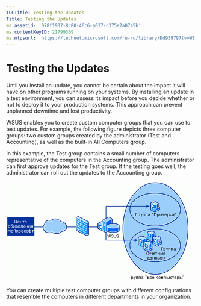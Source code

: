 ```yaml
---
TOCTitle: Testing the Updates
Title: Testing the Updates
ms:assetid: '078f1907-8c80-46c6-a037-c375e2a07a5b'
ms:contentKeyID: 21799369
ms:mtpsurl: 'https://technet.microsoft.com/ru-ru/library/Dd939797(v=WS.10)'
---
```


Testing the Updates
===================

Until you install an update, you cannot be certain about the impact it will have on other programs running on your systems. By installing an update in a test environment, you can assess its impact before you decide whether or not to deploy it to your production systems. This approach can prevent unplanned downtime and lost productivity.

WSUS enables you to create custom computer groups that you can use to test updates. For example, the following figure depicts three computer groups: two custom groups created by the administrator (Test and Accounting), as well as the built-in All Computers group.

In this example, the Test group contains a small number of computers representative of the computers in the Accounting group. The administrator can first approve updates for the Test group. If the testing goes well, the administrator can roll out the updates to the Accounting group.

![](images/Dd939797.f74817dd-8d19-497f-b310-f12f0060daa2(WS.10).gif)

You can create multiple test computer groups with different configurations that resemble the computers in different departments in your organization.
